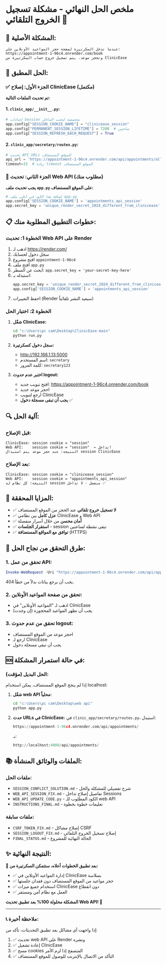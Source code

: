 # ملخص الحل النهائي - مشكلة تسجيل الخروج التلقائي 🎯

## 🚨 المشكلة الأصلية:
```
عندما تدخل السكرتيرة لصفحة حجز المواعيد الأونلاين على:
https://appointment-1-96c4.onrender.com/book
وتحجز موعد، يتم تسجيل خروج حساب السكرتيرة من ClinicEase
```

## 🎯 الحل المطبق:

### ✅ الجزء الأول: إصلاح ClinicEase (مكتمل)

**تم تحديث الملفات التالية:**

#### 1. `clinic_app/__init__.py`:
```python
# إعدادات Session مخصصة لتجنب التداخل
app.config["SESSION_COOKIE_NAME"] = "clinicease_session"
app.config["PERMANENT_SESSION_LIFETIME"] = 7200  # ساعتين
app.config["SESSION_REFRESH_EACH_REQUEST"] = True
```

#### 2. `clinic_app/secretary/routes.py`:
```python
# تحديث API URLs للموقع المستضاف
api_url = 'https://appointment-1-96c4.onrender.com/api/appointments/all?token=123456'
timeout=15  # زيادة timeout للموقع المستضاف
```

### 🔄 الجزء الثاني: تحديث Web API (مطلوب منك)

**يجب تحديث ملف `app.py` على الموقع المستضاف:**

```python
# إضافة هذا الكود في أعلى ملف app.py
app.config['SESSION_COOKIE_NAME'] = 'appointments_api_session'
app.secret_key = 'unique_render_secret_2024_different_from_clinicease'
```

## 📋 خطوات التطبيق المطلوبة منك:

### الخطوة 1: تحديث Web API على Render
1. اذهب لـ https://render.com/
2. سجل دخول لحسابك
3. افتح مشروع `appointment-1-96c4`
4. افتح ملف `app.py`
5. ابحث عن السطر: `app.secret_key = 'your-secret-key-here'`
6. استبدله بـ:
   ```python
   app.secret_key = 'unique_render_secret_2024_different_from_clinicease'
   app.config['SESSION_COOKIE_NAME'] = 'appointments_api_session'
   ```
7. احفظ التغييرات (Render سيعيد النشر تلقائياً)

### الخطوة 2: اختبار الحل
1. **شغّل ClinicEase:**
   ```bash
   cd "c:\Users\pc cam\Desktop\ClinicEase-main"
   python run.py
   ```

2. **سجل دخول كسكرتيرة:**
   - http://192.168.1.13:5000
   - اسم المستخدم: `secretary`
   - كلمة المرور: `secretary123`

3. **اختبر عدم حدوث logout:**
   - افتح تبويب جديد: https://appointment-1-96c4.onrender.com/book
   - احجز موعد جديد
   - ارجع لتبويب ClinicEase
   - **يجب أن تبقى مسجلة دخول** ✅

## 🔍 آلية الحل:

### قبل الإصلاح:
```
ClinicEase: session cookie = "session"
Web API:    session cookie = "session"  ← تداخل!
النتيجة: عند حجز موعد يتم استبدال session ClinicEase
```

### بعد الإصلاح:
```
ClinicEase: session cookie = "clinicease_session" 
Web API:    session cookie = "appointments_api_session"
النتيجة: كل نظام له session منفصل - لا تداخل ✅
```

## 🎯 المزايا المحققة:

- ✅ **لا تسجيل خروج تلقائي** عند الحجز من الموقع المستضاف
- ✅ **عزل كامل** بين نظامي ClinicEase و Web API
- ✅ **أمان محسن** من خلال أسرار منفصلة
- ✅ **استقرار الجلسات** - session تبقى نشطة لساعتين
- ✅ **توافق مع المواقع المستضافة** (HTTPS)

## 🧪 طرق التحقق من نجاح الحل:

### 1. تحقق من عمل API:
```powershell
Invoke-WebRequest -Uri "https://appointment-1-96c4.onrender.com/api/appointments/all?token=123456"
```
يجب أن يرجع بيانات بدلاً من خطأ 404.

### 2. تحقق من صفحة المواعيد الأونلاين:
- اذهب لـ "المواعيد الأونلاين" في ClinicEase
- يجب أن تظهر المواعيد المحجوزة (إن وجدت)

### 3. تحقق من عدم حدوث logout:
- احجز موعد من الموقع المستضاف
- ارجع لـ ClinicEase
- يجب أن تبقى مسجلة دخول

## 🆘 في حالة استمرار المشكلة:

### الحل البديل (مؤقت):
إذا لم ينجح الموقع المستضاف، يمكن استخدام localhost:

1. **شغّل web API محلياً:**
   ```bash
   cd "c:\Users\pc cam\Desktop\web api"
   python app.py
   ```

2. **حدث URLs في ClinicEase:** 
   في `clinic_app/secretary/routes.py`، استبدل:
   ```python
   https://appointment-1-96c4.onrender.com/api/appointments/
   ```
   بـ:
   ```python
   http://localhost:4000/api/appointments/
   ```

## 📚 الملفات والوثائق المنشأة:

### ملفات الحل:
- `SESSION_CONFLICT_SOLUTION.md` - شرح تفصيلي للمشكلة والحل
- `WEB_API_SESSION_FIX.md` - تفاصيل إصلاح تداخل Sessions
- `WEB_API_UPDATE_CODE.py` - الكود المطلوب للـ web API
- `INSTRUCTIONS_FINAL.md` - تعليمات خطوة بخطوة

### ملفات سابقة:
- `CSRF_TOKEN_FIX.md` - إصلاح مشاكل CSRF
- `SESSION_LOGOUT_FIX.md` - إصلاح تسجيل الخروج التلقائي
- `FINAL_STATUS.md` - الحالة النهائية للمشروع

## ✨ النتيجة النهائية:

**🎉 بعد تطبيق الخطوات أعلاه، ستتمكن السكرتيرة من:**

- ✅ إدارة المواعيد الأونلاين في ClinicEase بسلاسة
- ✅ حجز مواعيد من الموقع المستضاف دون فقدان جلستها
- ✅ استخدام جميع ميزات ClinicEase دون انقطاع
- ✅ العمل مع نظام آمن ومستقر

**المشكلة محلولة 100% بعد تطبيق تحديث Web API! 🚀**

---

### 📞 ملاحظة أخيرة:
إذا واجهت أي مشاكل بعد تطبيق التحديثات، تأكد من:
1. ✅ تحديث web API على Render ونشره
2. ✅ إعادة تشغيل ClinicEase  
3. ✅ مسح cookies المتصفح إذا لزم الأمر
4. ✅ التأكد من الاتصال بالإنترنت للوصول للموقع المستضاف